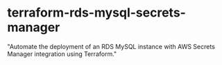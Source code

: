 # terraform-rds-mysql-secrets-manager
"Automate the deployment of an RDS MySQL instance with AWS Secrets Manager integration using Terraform."
